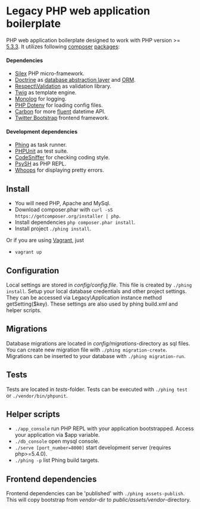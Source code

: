# Legacy PHP web application boilerplate

PHP web application boilerplate designed to work with PHP version >= [5.3.3](http://php.net/supported-versions.php).
It utilizes following [composer](https://getcomposer.org/doc/) [packages](https://packagist.org/):

#### Dependencies
 * [Silex](http://silex.sensiolabs.org/documentation) PHP micro-framework.
 * [Doctrine](http://www.doctrine-project.org/) as [database abstraction layer](http://docs.doctrine-project.org/projects/doctrine-dbal/en/latest/) and [ORM](http://docs.doctrine-project.org/projects/doctrine-orm/en/latest/).
 * [Respect\Validation](https://github.com/Respect/Validation/blob/0.9/docs/VALIDATORS.md) as validation library.
 * [Twig](http://twig.sensiolabs.org/documentation) as template engine.
 * [Monolog](https://github.com/Seldaek/monolog) for logging.
 * [PHP Dotenv](https://github.com/josegonzalez/php-dotenv) for loading config files.
 * [Carbon](https://github.com/briannesbitt/Carbon/tree/1.23.0) for more [fluent](https://carbon.nesbot.com/docs/) datetime API.
 * [Twitter Bootstrap](http://getbootstrap.com/css/) frontend framework.

#### Development dependencies
 * [Phing](http://www.phing.info/trac/wiki/Users/Documentation) as task runner.
 * [PHPUnit](https://phpunit.de/manual/current/en/phpunit-book.html) as test suite.
 * [CodeSniffer](https://github.com/squizlabs/PHP_CodeSniffer/wiki) for checking coding style.
 * [PsySH](https://github.com/bobthecow/psysh) as PHP REPL.
 * [Whoops](https://github.com/filp/whoops/blob/master/docs/API%20Documentation.md) for displaying pretty errors.


## Install
  * You will need PHP, Apache and MySql.
  * Download composer.phar with `curl -sS https://getcomposer.org/installer | php`.
  * Install dependencies `php composer.phar install`.
  * Install project `./phing install`.

  Or if you are using [Vagrant](https://www.vagrantup.com/downloads.html), just

  * `vagrant up`


## Configuration

Local settings are stored in *config/config.file*. This file is created by
`./phing install`. Setup your local database credentials and other project
settings. They can be accessed via Legacy\Application instance method getSetting($key).
These settings are also used by phing build.xml and helper scripts.


## Migrations

Database migrations are located in *config/migrations*-directory as sql files. You can create
new migration file with `./phing migration-create`. Migrations can be inserted
to your database with `./phing migration-run`.


## Tests

Tests are located in *tests*-folder. Tests can be executed with `./phing test`
or `./vendor/bin/phpunit`.


## Helper scripts

  * `./app_console` run PHP REPL with your application bootstrapped. Access your application via $app variable.
  * `./db_console` open mysql console.
  * `./serve [port_number=8000]` start development server (requires php>=5.4.0).
  * `./phing -p` list Phing build targets.


## Frontend dependencies

Frontend dependencies can be 'published' with `./phing assets-publish`. This will copy bootstrap from *vendor*-dir to
*public/assets/vendor*-directory.
